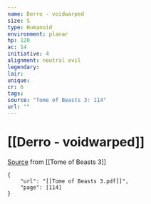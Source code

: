```yaml
---
name: Derro - voidwarped
size: S
type: Humanoid
environment: planar
hp: 120
ac: 14
initiative: 4
alignment: neutral evil
legendary: 
lair: 
unique: 
cr: 6
tags: 
source: "Tome of Beasts 3: 114"
url: ""
---
```

# [[Derro - voidwarped]]

[Source](zotero://open-pdf/library/items/BLGR9HVR?page=114) from [[Tome of Beasts 3]]

```pdf
{
	"url": "[[Tome of Beasts 3.pdf]]",
	"page": [114]
}
```

